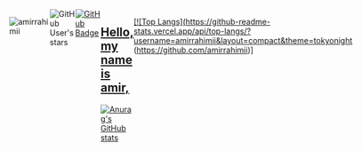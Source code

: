<div style="display: flex;">
<p align="left"> 
  <img src="https://komarev.com/ghpvc/?username=amirrahimi&label=Profile%20views&color=0e75b6&style=flat" alt="amirrahimii" /> 
</p><img src="https://img.shields.io/github/stars/amirrahimii?style=social" alt="GitHub User's stars">
  <a href="https://github.com/amirrahimii?tab=followers"><img src="https://img.shields.io/github/followers/amirrahimii?label=Followers&style=social" alt="GitHub Badge"></a>
<a href="https://github.com/amirrahimii">
</kbd>

<h2>Hello, my name is amir, <div align="center"></div></h2>

  
![Anurag's GitHub stats](https://github-readme-stats.vercel.app/api?username=amirrahimii&show_icons=true&theme=tokyonight)

[![Top Langs](https://github-readme-stats.vercel.app/api/top-langs/?username=amirrahimii&layout=compact&theme=tokyonight
(https://github.com/amirrahimii)]
